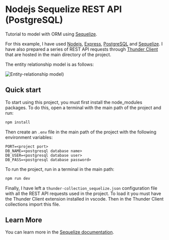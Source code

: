# Nodejs Sequelize REST API (PostgreSQL) 

Tutorial to model with ORM using [Sequelize](https://sequelize.org/).

For this example, I have used [Nodejs](https://nodejs.org/en/), [Express](https://expressjs.com/es/guide/routing.html), [PostgreSQL](https://www.postgresql.org/) and [Sequelize](https://sequelize.org/). I have also prepared a series of REST API requests through [Thunder Client](https://www.thunderclient.com/) that are hosted in the main directory of the project.

The entity relationship model is as follows:

![Entity-relationship model)](https://i.ibb.co/19JXVD4/E-R-Model.png)

## Quick start

To start using this project, you must first install the node_modules packages. To do this, open a terminal with the main path of the project and run:

```bash
npm install
```

Then create an `.env` file in the main path of the project with the following environment variables:

    PORT=<project port>
    DB_NAME=<postgresql database name>
    DB_USER=<postgresql database user>
    DB_PASS=<postgresql database password>

To run the project, run in a terminal in the main path:

```bash
npm run dev
```

Finally, I have left a `thunder-collection_sequelize.json` configuration file with all the REST API requests used in the project. To load it you must have the Thunder Client extension installed in vscode. Then in the Thunder Client collections import this file.

## Learn More

You can learn more in the [Sequelize documentation](https://sequelize.org/docs/v6/category/core-concepts/).